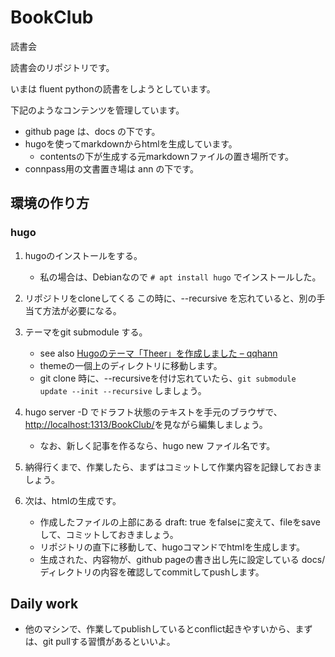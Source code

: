 # BookClub
読書会

読書会のリポジトリです。

いまは fluent pythonの読書をしようとしています。

下記のようなコンテンツを管理しています。

- github page は、docs の下です。
- hugoを使ってmarkdownからhtmlを生成しています。
    - contentsの下が生成する元markdownファイルの置き場所です。
- connpass用の文書置き場は ann の下です。

## 環境の作り方

### hugo

1. hugoのインストールをする。
    - 私の場合は、Debianなので `# apt install hugo` でインストールした。

1. リポジトリをcloneしてくる この時に、--recursive を忘れていると、別の手当て方法が必要になる。
1. テーマをgit submodule する。
    - see also [Hugoのテーマ「Theer」を作成しました – qqhann](https://qqhann.dev/blog/theer-stroy/)
    - themeの一個上のディレクトリに移動します。
    - git clone 時に、--recursiveを付け忘れていたら、`git submodule update --init --recursive` しましょう。
1. hugo server -D でドラフト状態のテキストを手元のブラウザで、<http://localhost:1313/BookClub/>を見ながら編集しましょう。
    - なお、新しく記事を作るなら、hugo new ファイル名です。
1. 納得行くまで、作業したら、まずはコミットして作業内容を記録しておきましょう。
1. 次は、htmlの生成です。
    - 作成したファイルの上部にある draft: true をfalseに変えて、fileをsaveして、コミットしておきましょう。
    - リポジトリの直下に移動して、hugoコマンドでhtmlを生成します。
    - 生成された、内容物が、github pageの書き出し先に設定している docs/ ディレクトリの内容を確認してcommitしてpushします。

## Daily work

- 他のマシンで、作業してpublishしているとconflict起きやすいから、まずは、git pullする習慣があるといいよ。
